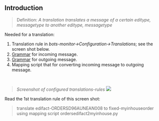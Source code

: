 ## Introduction ##

> Definition: _A translation translates a message of a certain editype, messagetype to another editype, messagetype_

Needed for a translation:
  1. Translation rule in _bots-monitor->Configuration->Translations_; see the screen shot below.
  1. [Grammar](GrammarsIntroduction.md) for incoming message.
  1. [Grammar](GrammarsIntroduction.md) for outgoing message.
  1. Mapping script that for converting incoming message to outgoing message.

<br>
<blockquote><i>Screenshot of configured translations-rules</i>
<img src='http://wiki.bots.googlecode.com/hg/TranslationScreenshot1.png' /></blockquote>

Read the 1st translation rule of this screen shot:<br>
<blockquote>translate edifact-ORDERSD96AUNEAN008 to fixed-myinhouseorder using mapping script ordersedifact2myinhouse.py